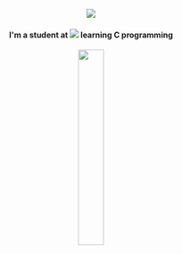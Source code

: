 
<p align="center">
  <img src="https://capsule-render.vercel.app/api?type=venom&height=180&color=gradient&text=Hey%20there%20👋&reversal=false&section=header&textBg=false&fontAlign=50&animation=blink&fontColor=000000&fontSize=30&desc=Glad%20you're%20here!%20Feel%20free%20to%20check%20out%20my%20projects.&descSize=16">
</p>

<div align="center">
  <h4>I'm a student at <a href="https://profile.intra.42.fr/users/ehossain"><img src="https://img.shields.io/badge/Paris-FFFFFF?style=plastic&logo=42&logoColor=000000" \></a> learning C programming</h4>
  <a href="https://github.com/anuraghazra/github-readme-stats" target="_blank" rel="noopener noreferrer">
    <img width="30%" src="https://github-readme-stats.vercel.app/api/top-langs/?username=eqramhossain&layout=compact&title_color=fff&icon_color=79ff97&text_color=9f9f9f&bg_color=151515" />
  </a>
</div>
